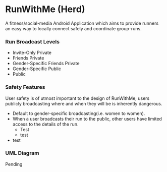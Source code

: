 # RunWithMe (Herd)
A fitness/social-media Android Application which aims to provide runners an easy way to locally connect safely and coordinate group-runs.

### Run Broadcast Levels

* Invite-Only Private
* Friends Private
* Gender-Specific Friends Private
* Gender-Specific Public
* Public

### Safety Features

User safety is of utmost important to the design of RunWithMe; users publicly broadcasting where and when they will be is inherently dangerous.

* Default to gender-specific broadcasting(i.e. women to women).
* When a user broadcasts their run to the public, other users have limited access to the details of the run.
  * Test
  * test
* test 

### UML Diagram
Pending
